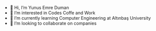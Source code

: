 - 👋 Hi, I’m Yunus Emre Duman
- 👀 I’m interested in Codes Coffe and Work
- 🌱 I’m currently learning Computer Engineering at Altınbaş University
- 💞️ I’m looking to collaborate on companies

<!---
yunusemre274/yunusemre274 is a ✨ special ✨ repository because its `README.md` (this file) appears on your GitHub profile.
You can click the Preview link to take a look at your changes.
--->
